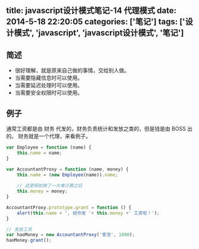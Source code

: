 title: javascript设计模式笔记-14 代理模式
date: 2014-5-18 22:20:05
categories: ['笔记']
tags: ['设计模式', 'javascript', 'javascript设计模式', '笔记']
---

## 简述
* 很好理解，就是原来自己做的事情，交给别人做。
* 当需要隐藏信息时可以使用。
* 当需要延迟处理时可以使用。
* 当需要安全权限时可以使用。

## 例子
通常工资都是由 财务 代发的，财务负责统计和发放之类的，但是钱是由 BOSS 出的。
财务就是一个代理，来看例子。
```javascript
var Employee = function (name) {
    this.name = name;
}

var AccountantProxy = function (name, money) {
    this.name = (new Employee(name)).name;
    
    // 这里假如做了一大堆计算之后
    this.money = money;
}

AccountantProxy.prototype.grant = function () {
    alert(this.name + ', 给你发 '+ this.money +' 工资啦！');
}

// 发放工资
var haoMoney = new AccountantProxy('曾浩', 1000);
haoMoney.grant();
```